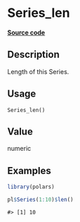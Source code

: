 

# Series_len

[**Source code**](https://github.com/pola-rs/r-polars/tree/5765842071140bd7a822ebb4fd6b0ab652d73f0d/R/after-wrappers.R#L20)

## Description

Length of this Series.

## Usage

<pre><code class='language-R'>Series_len()
</code></pre>

## Value

numeric

## Examples

``` r
library(polars)

pl$Series(1:10)$len()
```

    #> [1] 10
